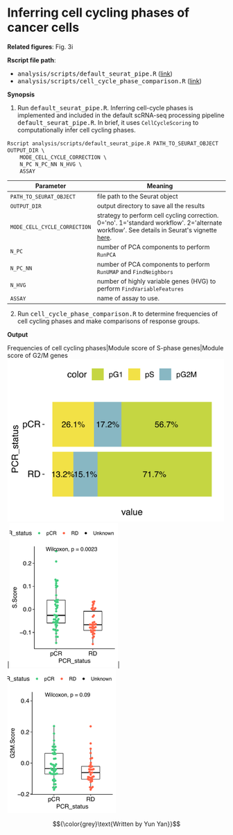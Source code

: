<!-- Written by Yun Yan -->

# Inferring cell cycling phases of cancer cells

**Related figures**: Fig. 3i

**Rscript file path**: 

- <kbd>analysis/scripts/default_seurat_pipe.R</kbd> ([link](https://github.com/navinlabcode/tnbc-chemo/blob/main/analysis/scripts/default_seurat_pipe.R))
- <kbd>analysis/scripts/cell_cycle_phase_comparison.R</kbd> ([link](https://github.com/navinlabcode/tnbc-chemo/blob/main/analysis/scripts/cell_cycle_phase_comparison.R))

**Synopsis**

1. Run <kbd>default_seurat_pipe.R</kbd>. Inferring cell-cycle phases is implemented and included in the default scRNA-seq processing pipeline <kbd>default_seurat_pipe.R</kbd>. In brief, it uses `CellCycleScoring` to computationally infer cell cycling phases. 

``` console
Rscript analysis/scripts/default_seurat_pipe.R PATH_TO_SEURAT_OBJECT OUTPUT_DIR \
	MODE_CELL_CYCLE_CORRECTION \
	N_PC N_PC_NN N_HVG \
	ASSAY
```

| Parameter                    | Meaning                                                                                                                                                                                                                    |
| ---------------------------- | -------------------------------------------------------------------------------------------------------------------------------------------------------------------------------------------------------------------------- |
| `PATH_TO_SEURAT_OBJECT`      | file path to the Seurat object                                                                                                                                                                                             |
| `OUTPUT_DIR`                 | output directory to save all the results                                                                                                                                                                                   |
| `MODE_CELL_CYCLE_CORRECTION` | strategy to perform cell cycling correction. 0='no'. 1='standard workflow'. 2='alternate workflow'. See details in Seurat's vignette [here](https://satijalab.org/seurat/articles/cell_cycle_vignette#alternate-workflow). |
| `N_PC`                       | number of PCA components to perform `RunPCA`                                                                                                                                                                               |
| `N_PC_NN`                    | number of PCA components to perform `RunUMAP` and `FindNeighbors`                                                                                                                                                          |
| `N_HVG`                      | number of highly variable genes (HVG) to perform `FindVariableFeatures`                                                                                                                                                    |
| `ASSAY`                      | name of assay to use.                                                                                                                                                                                                      |

2. Run <kbd>cell_cycle_phase_comparison.R</kbd> to determine frequencies of cell cycling phases and make comparisons of response groups. 

**Output**

Frequencies of cell cycling phases|Module score of S-phase genes|Module score of G2/M genes
<img src="https://github.com/navinlabcode/tnbc-chemo/blob/main/website_images/analysis/cell_cycle/barplot.cell_cycle_proportion.PCR.pdf.png?raw=true" width="500">|<img src="https://github.com/navinlabcode/tnbc-chemo/blob/main/website_images/analysis/cell_cycle/barplot.S.Score.PCR.pdf.png?raw=true" width="250">|<img src="https://github.com/navinlabcode/tnbc-chemo/blob/main/website_images/analysis/cell_cycle/barplot.G2M.Score.PCR.pdf.png?raw=true" width="250">

$${\color{grey}\text{Written by Yun Yan}}$$
